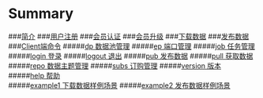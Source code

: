 # Summary

###[简介](README.md)
###[用户注册](member.md)
###[会员认证](certification.md)
###[会员升级](upgrade.md)
###[下载数据](demander.md)
###[发布数据](supplier.md)
###[Client端命令](client.md)
#####[dp	数据池管理](dp.md)
#####[ep 端口管理](ep.md)
#####[job 任务管理](job.md)
#####[login 登录](login.md)
#####[logout  退出](logout.md)
#####[pub  发布数据](pub.md)
#####[pull 获取数据](pull.md)
#####[repo  数据主题管理](repo.md)
#####[subs 订购管理](subs.md)
#####[version  版本](version.md)
#####[help  帮助](help.md)  
#####[example1 下载数据样例场景](example1.md) 
#####[example2 发布数据样例场景](example1.md)